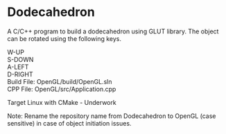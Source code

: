 # Dodecahedron
A C/C++ program to build a dodecahedron using GLUT library. The object can be rotated using the following keys.

W-UP<br/>
S-DOWN<br/>
A-LEFT<br/>
D-RIGHT<br/>
Build File: OpenGL/build/OpenGL.sln<br/>
CPP File: OpenGL/src/Application.cpp<br/>

Target Linux with CMake - Underwork

Note: Rename the repository name from Dodecahedron to OpenGL (case sensitive) in case of object initiation issues.
